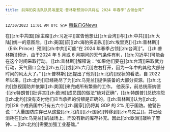 ```yaml
---
title: 前海豹突击队队员埃里克·普林斯预测中共将在 2024 年春季“占领台湾”
---
```

`12/30/2023 11:01 AM UTC 宝尹` [轉載自GNews](https://gnews.org/articles/2167185)

在[[zh:中共国]]家主席[[zh:习近平]]宣告他想让[[zh:台湾]]与[[zh:中共]][[zh:大陆]]统一的意图后，[[zh:美国]]前[[zh:海豹突击队]][[zh:埃里克]]·[[zh:普林斯]]（Erik Prince）预测[[zh:中共]]可能“在 2024 年春季占领[[zh:台湾]]”。
[[zh:普林斯]]预计，由于2024 年 5 月或 6 月期间的天气条件有利，[[zh:习近平]]可能会在这个时间采取行动。 [[zh:普林斯]]解释说：“如果他们要在[[zh:台湾]]采取武力行动，天气窗口会在[[zh:五月]]或[[zh:六月]]左右打开，因为一年中的其他大部分时间的风太大了。”
[[zh:普林斯]]还提出了他对[[zh:北约]]现状的看法，自 2022 年以来，[[zh:北约]]已经耗尽了为[[zh:乌克兰]]提供装备的大部分资源。[[zh:北约]]忽视国防并依靠[[zh:美国]]来完成所有繁重的工作。
他表示，前总统唐纳德·[[zh:特朗普]]批评其[[zh:欧洲]]成员国的做法“绝对正确”，[[zh:特朗普]]总统抱怨[[zh:北约]]没有支付他们应当承担的份额是正确的。[[zh:普林斯]]认为[[zh:北约]]28 个成员国中只有五六个[[zh:国家]]仍将其 GDP 的 2% 用于国防。他警告说：“大量国防库存已从这些[[zh:北约]][[zh:国家]]转移到[[zh:乌克兰]]，并已经消耗在[[zh:乌克兰]]的战场上，而没有新的库存补充。因此[[zh:欧洲]]敲响了警钟……[[zh:北约]]需要加强工业基础。”


